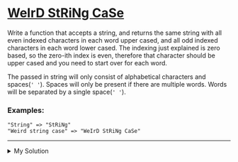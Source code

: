 # [WeIrD StRiNg CaSe](https://www.codewars.com/kata/52b757663a95b11b3d00062d)

Write a function that accepts a string, and returns the same string with all even indexed characters in each word upper cased, and all odd indexed characters in each word lower cased. The indexing just explained is zero based, so the zero-ith index is even, therefore that character should be upper cased and you need to start over for each word.

The passed in string will only consist of alphabetical characters and spaces(`' '`). Spaces will only be present if there are multiple words. Words will be separated by a single space(`' '`).

### Examples:

```
"String" => "StRiNg"
"Weird string case" => "WeIrD StRiNg CaSe"
```

---

<details><summary>My Solution</summary>

```js
function toWeirdCase(string) {
  return string
    .split(' ')
    .map(word => {
      return word
        .split('')
        .map((char, index) => {
          return index % 2 === 0 ? char.toUpperCase() : char.toLowerCase()
        })
        .join('')
    })
    .join(' ')
}
```

</details>
